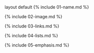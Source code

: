 layout
default
{% include 01-name.md %}


{% include 02-image.md %}


{% include 03-links.md %}


{% include 04-lists.md %}


{% include 05-emphasis.md %}
